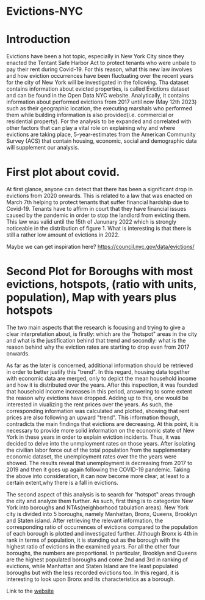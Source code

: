 # Evictions-NYC
# Introduction

Evictions have been a hot topic, especially in New York City since they enacted the Tentant Safe Harbor Act to protect tenants who were unbale to pay their rent during Covid-19. For this reason, what this new law involves and how eviction occurrences have been fluctuating over the recent years for the city of New York will be investigated in the following. Tha dataset contains information about evicted properties, is called Evictions dataset and can be found in the Open Data NYC website. Analytically, it contains information about performed evictions from 2017 until now (May 12th 2023) such as their geographic location, the executing marshals who performed them while building information is also provided(i.e. commercial or residential property). For the analysis to be expanded and correlated with other factors that can play a vital role on explaining why and where evictions are taking place, 5-year-estimates from the American Community Survey (ACS) that contain housing, economic, social and demographic data will supplement our analysis.


# First plot about covid.

At first glance, anyone can detect that there has been a significant drop in evictions from 2020 onwards. This is related to a law that was enacted on March 7th helping to protect tenants that suffer financial hardship due to Covid-19. Tenants have to affirm in court that they have financial issues caused by the pandemic in order to stop the landlord from evicting them. This law was valid until the 15th of Janunary 2022 which is strongly noticeable in the distribution of figure 1. What is interesting is that there is still a rather low amount of evictions in 2022.

Maybe we can get inspiration here? https://council.nyc.gov/data/evictions/

# Second Plot for Boroughs with most evictions, hotspots, (ratio with units, population), Map with years plus hotspots


The two main aspects that the research is focusing and trying to give a clear interpretation about, is firstly: which are the "hotspot" areas in the city and what is the justification behind that trend and secondly: what is the reason behind why the eviction rates are starting to drop even from 2017 onwards.

As far as the later is concerned, additional information should be retrieved in order to better justify this "trend". In this regard, housing data together with economic data are merged, only to depict the mean household income and how it is distributed over the years. After this inspection, it was founded that household income increases in this period, answering to some extent the reason why evictions have dropped. Adding up to this, one would be interested in viualizing the rent prices over the years. As such, the corresponding information was calculated and plotted, showing that rent prices are also following an upward "trend". This information though, contradicts the main findings that evictions are decreasing. At this point, it is necessary to provide more solid information on the economic state of New York in these years in order to explain eviction incidents. Thus, it was decided to delve into the unmployment rates on those years. After isolating the civilian labor force out of the total population from the supplementary economic dataset, the unemployment rates over the the years were showed. The results reveal that unemployment is decreasing from 2017 to 2019 and then it goes up again following the COVID-19 pandemic. Taking the above into consideration, it can now become more clear, at least to a certain extent,why there is a fall in evictions.

The second aspect of this analysis is to search for "hotspot" areas through the city and analyze them further. As such, first thing is to categorize New York into boroughs and NTAs(neighborhood tabulation areas). New York city is divided into 5 boroughs, namely Manhattan, Bronx, Queens, Brooklyn and Staten island. After retrieving the relevant information, the corresponding ratio of occurrences of evictions compared to the population of each borough is plotted and investigated further. Although Bronx is 4th in rank in terms of population, it is standing out as the borough with the highest ratio of evictions in the examined years. For all the other four boroughs, the numbers are proportional. In particular, Brooklyn and Queens are the highest populated boroughs and come 2nd and 3rd in ranking of evictions, while Manhattan and Staten Island are the least populated boroughs but with the less recorded evictions too. In this regard, it is interesting to look upon Bronx and its characteristics as a borough.








Link to the [website](https://franziskamarie.github.io/posts/evictions-NYC)
